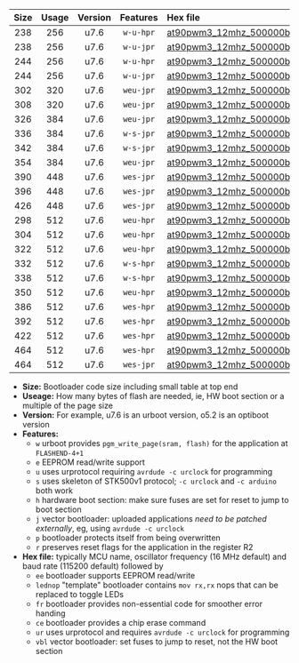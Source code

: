|Size|Usage|Version|Features|Hex file|
|:-:|:-:|:-:|:-:|:--|
|238|256|u7.6|`w-u-hpr`|[at90pwm3_12mhz_500000bps_ur.hex](https://raw.githubusercontent.com/stefanrueger/urboot/main/at90pwm3_12mhz_500000bps_ur.hex)|
|238|256|u7.6|`w-u-jpr`|[at90pwm3_12mhz_500000bps_ur_vbl.hex](https://raw.githubusercontent.com/stefanrueger/urboot/main/at90pwm3_12mhz_500000bps_ur_vbl.hex)|
|244|256|u7.6|`w-u-hpr`|[at90pwm3_12mhz_500000bps_lednop_ur.hex](https://raw.githubusercontent.com/stefanrueger/urboot/main/at90pwm3_12mhz_500000bps_lednop_ur.hex)|
|244|256|u7.6|`w-u-jpr`|[at90pwm3_12mhz_500000bps_lednop_ur_vbl.hex](https://raw.githubusercontent.com/stefanrueger/urboot/main/at90pwm3_12mhz_500000bps_lednop_ur_vbl.hex)|
|302|320|u7.6|`weu-jpr`|[at90pwm3_12mhz_500000bps_ee_ur_vbl.hex](https://raw.githubusercontent.com/stefanrueger/urboot/main/at90pwm3_12mhz_500000bps_ee_ur_vbl.hex)|
|308|320|u7.6|`weu-jpr`|[at90pwm3_12mhz_500000bps_ee_lednop_ur_vbl.hex](https://raw.githubusercontent.com/stefanrueger/urboot/main/at90pwm3_12mhz_500000bps_ee_lednop_ur_vbl.hex)|
|326|384|u7.6|`weu-jpr`|[at90pwm3_12mhz_500000bps_ee_lednop_fr_ur_vbl.hex](https://raw.githubusercontent.com/stefanrueger/urboot/main/at90pwm3_12mhz_500000bps_ee_lednop_fr_ur_vbl.hex)|
|336|384|u7.6|`w-s-jpr`|[at90pwm3_12mhz_500000bps_vbl.hex](https://raw.githubusercontent.com/stefanrueger/urboot/main/at90pwm3_12mhz_500000bps_vbl.hex)|
|342|384|u7.6|`w-s-jpr`|[at90pwm3_12mhz_500000bps_lednop_vbl.hex](https://raw.githubusercontent.com/stefanrueger/urboot/main/at90pwm3_12mhz_500000bps_lednop_vbl.hex)|
|354|384|u7.6|`weu-jpr`|[at90pwm3_12mhz_500000bps_ee_lednop_fr_ce_ur_vbl.hex](https://raw.githubusercontent.com/stefanrueger/urboot/main/at90pwm3_12mhz_500000bps_ee_lednop_fr_ce_ur_vbl.hex)|
|390|448|u7.6|`wes-jpr`|[at90pwm3_12mhz_500000bps_ee_vbl.hex](https://raw.githubusercontent.com/stefanrueger/urboot/main/at90pwm3_12mhz_500000bps_ee_vbl.hex)|
|396|448|u7.6|`wes-jpr`|[at90pwm3_12mhz_500000bps_ee_lednop_vbl.hex](https://raw.githubusercontent.com/stefanrueger/urboot/main/at90pwm3_12mhz_500000bps_ee_lednop_vbl.hex)|
|426|448|u7.6|`wes-jpr`|[at90pwm3_12mhz_500000bps_ee_lednop_fr_vbl.hex](https://raw.githubusercontent.com/stefanrueger/urboot/main/at90pwm3_12mhz_500000bps_ee_lednop_fr_vbl.hex)|
|298|512|u7.6|`weu-hpr`|[at90pwm3_12mhz_500000bps_ee_ur.hex](https://raw.githubusercontent.com/stefanrueger/urboot/main/at90pwm3_12mhz_500000bps_ee_ur.hex)|
|304|512|u7.6|`weu-hpr`|[at90pwm3_12mhz_500000bps_ee_lednop_ur.hex](https://raw.githubusercontent.com/stefanrueger/urboot/main/at90pwm3_12mhz_500000bps_ee_lednop_ur.hex)|
|322|512|u7.6|`weu-hpr`|[at90pwm3_12mhz_500000bps_ee_lednop_fr_ur.hex](https://raw.githubusercontent.com/stefanrueger/urboot/main/at90pwm3_12mhz_500000bps_ee_lednop_fr_ur.hex)|
|332|512|u7.6|`w-s-hpr`|[at90pwm3_12mhz_500000bps.hex](https://raw.githubusercontent.com/stefanrueger/urboot/main/at90pwm3_12mhz_500000bps.hex)|
|338|512|u7.6|`w-s-hpr`|[at90pwm3_12mhz_500000bps_lednop.hex](https://raw.githubusercontent.com/stefanrueger/urboot/main/at90pwm3_12mhz_500000bps_lednop.hex)|
|350|512|u7.6|`weu-hpr`|[at90pwm3_12mhz_500000bps_ee_lednop_fr_ce_ur.hex](https://raw.githubusercontent.com/stefanrueger/urboot/main/at90pwm3_12mhz_500000bps_ee_lednop_fr_ce_ur.hex)|
|386|512|u7.6|`wes-hpr`|[at90pwm3_12mhz_500000bps_ee.hex](https://raw.githubusercontent.com/stefanrueger/urboot/main/at90pwm3_12mhz_500000bps_ee.hex)|
|392|512|u7.6|`wes-hpr`|[at90pwm3_12mhz_500000bps_ee_lednop.hex](https://raw.githubusercontent.com/stefanrueger/urboot/main/at90pwm3_12mhz_500000bps_ee_lednop.hex)|
|422|512|u7.6|`wes-hpr`|[at90pwm3_12mhz_500000bps_ee_lednop_fr.hex](https://raw.githubusercontent.com/stefanrueger/urboot/main/at90pwm3_12mhz_500000bps_ee_lednop_fr.hex)|
|464|512|u7.6|`wes-hpr`|[at90pwm3_12mhz_500000bps_ee_lednop_fr_ce.hex](https://raw.githubusercontent.com/stefanrueger/urboot/main/at90pwm3_12mhz_500000bps_ee_lednop_fr_ce.hex)|
|464|512|u7.6|`wes-jpr`|[at90pwm3_12mhz_500000bps_ee_lednop_fr_ce_vbl.hex](https://raw.githubusercontent.com/stefanrueger/urboot/main/at90pwm3_12mhz_500000bps_ee_lednop_fr_ce_vbl.hex)|

- **Size:** Bootloader code size including small table at top end
- **Useage:** How many bytes of flash are needed, ie, HW boot section or a multiple of the page size
- **Version:** For example, u7.6 is an urboot version, o5.2 is an optiboot version
- **Features:**
  + `w` urboot provides `pgm_write_page(sram, flash)` for the application at `FLASHEND-4+1`
  + `e` EEPROM read/write support
  + `u` uses urprotocol requiring `avrdude -c urclock` for programming
  + `s` uses skeleton of STK500v1 protocol; `-c urclock` and `-c arduino` both work
  + `h` hardware boot section: make sure fuses are set for reset to jump to boot section
  + `j` vector bootloader: uploaded applications *need to be patched externally*, eg, using `avrdude -c urclock`
  + `p` bootloader protects itself from being overwritten
  + `r` preserves reset flags for the application in the register R2
- **Hex file:** typically MCU name, oscillator frequency (16 MHz default) and baud rate (115200 default) followed by
  + `ee` bootloader supports EEPROM read/write
  + `lednop` "template" bootloader contains `mov rx,rx` nops that can be replaced to toggle LEDs
  + `fr` bootloader provides non-essential code for smoother error handing
  + `ce` bootloader provides a chip erase command
  + `ur` uses urprotocol and requires `avrdude -c urclock` for programming
  + `vbl` vector bootloader: set fuses to jump to reset, not the HW boot section
